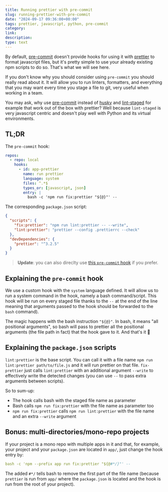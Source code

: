 ```yaml
---
title: Running prettier with pre-commit
slug: running-prettier-with-pre-commit
date: "2024-09-17 09:36:00+00:00"
tags: prettier, javascript, python, pre-commit
category:
link:
description:
type: text
---
```


By default, [pre-commit](https://pre-commit.com/) doesn't provide hooks for using it with [prettier](https://prettier.io/) to format javascript files, but it's pretty simple to use your already existing npm scripts to do so. That's what we will see here.

If you don't know why you should consider using `pre-commit` you should really read about it. It will allow you to run linters, formatters, and everything that you may want every time you stage a file to git, very useful when working in a team.

You may ask, why use [pre-commit](https://pre-commit.com/) instead of [husky](https://typicode.github.io/husky/) and [lint-staged](https://github.com/lint-staged/lint-staged) for example that work out of the box with prettier? Well because `lint-staged` is very javascript centric and doesn't play well with Python and its virtual environments.

<!-- TEASER_END -->

## TL;DR

The `pre-commit` hook:

```yaml
repos:
  - repo: local
    hooks:
      - id: app-prettier
        name: run prettier
        language: system
        files: ^.*$
        types_or: [javascript, json]
        entry: |
          bash -c 'npm run fix:prettier "${@}"' --
```

The corresponding `package.json` script:

```json
{
  "scripts": {
    "fix:prettier": "npm run lint:prettier -- --write",
    "lint:prettier": "prettier --config .prettierrc --check"
  },
  "devDependencies": {
    "prettier": "^3.2.5"
  }
}
```

> **Update**: you can also direclty use [this `pre-commit` hook](https://github.com/rbubley/mirrors-prettier) if you prefer.

## Explaining the `pre-commit` hook

We use a custom hook with the `system` language defined. It will allow us to run a system command in the hook, namely a bash command/script. This hook will be run on every staged file thanks to the `--` at the end of the line meaning that arguments passed to the hook should be forwarded to the `bash` command).

The magic happens with the bash instruction `"${@}"`. In bash, it means "all positional arguments", so bash will pass to prettier all the positional arguments (the file path in fact) that the hook gave to it. And that's it 🎉

## Explaining the `package.json` scripts

`lint:prettier` is the base script. You can call it with a file name `npm run lint:prettier path/to/file.js` and it will run prettier on that file. `fix-prettier` just calls `lint:prettier` with an additional argument `--write` to effectively write the detected changes (you can use `--` to pass extra arguments between scripts).

So to sum-up:

- The hook calls bash with the staged file name as parameter
- Bash calls `npm run fix:prettier` with the file name as parameter too
- `npm run fix:prettier` calls `npm run lint:prettier` with the file name and an extra `--write` argument

## Bonus: multi-directories/mono-repo projects

If your project is a mono repo with multiple apps in it and that, for example, your project and your `package.json` are located in `app/`, just change the hook entry by:

```yaml
bash -c 'npm --prefix app run fix:prettier "${@#*/}"' --
```

The added `#*/` tells bash to remove the first part of the file name (because `prettier` is run from `app/` where the `package.json` is located and the hook is run from the root of your project).

